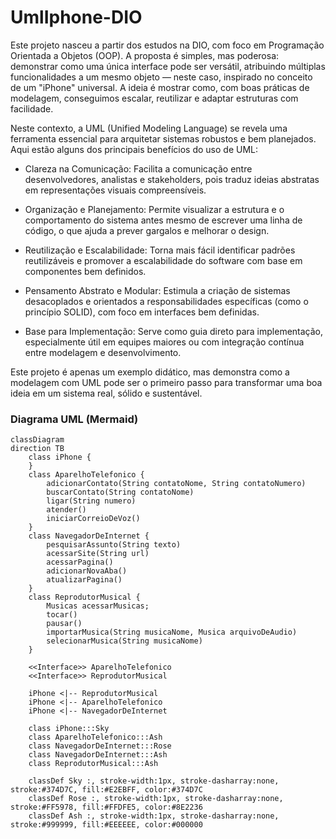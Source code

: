 # UmlIphone-DIO
Este projeto nasceu a partir dos estudos na DIO, com foco em Programação Orientada a Objetos (OOP). A proposta é simples, mas poderosa: demonstrar como uma única interface pode ser versátil, atribuindo múltiplas funcionalidades a um mesmo objeto — neste caso, inspirado no conceito de um "iPhone" universal. A ideia é mostrar como, com boas práticas de modelagem, conseguimos escalar, reutilizar e adaptar estruturas com facilidade.

Neste contexto, a UML (Unified Modeling Language) se revela uma ferramenta essencial para arquitetar sistemas robustos e bem planejados. Aqui estão alguns dos principais benefícios do uso de UML:

- Clareza na Comunicação: Facilita a comunicação entre desenvolvedores, analistas e stakeholders, pois traduz ideias abstratas em representações visuais compreensíveis.

- Organização e Planejamento: Permite visualizar a estrutura e o comportamento do sistema antes mesmo de escrever uma linha de código, o que ajuda a prever gargalos e melhorar o design.

- Reutilização e Escalabilidade: Torna mais fácil identificar padrões reutilizáveis e promover a escalabilidade do software com base em componentes bem definidos.

- Pensamento Abstrato e Modular: Estimula a criação de sistemas desacoplados e orientados a responsabilidades específicas (como o princípio SOLID), com foco em interfaces bem definidas.

- Base para Implementação: Serve como guia direto para implementação, especialmente útil em equipes maiores ou com integração contínua entre modelagem e desenvolvimento.

Este projeto é apenas um exemplo didático, mas demonstra como a modelagem com UML pode ser o primeiro passo para transformar uma boa ideia em um sistema real, sólido e sustentável.

### Diagrama UML (Mermaid)
```mermaid
classDiagram
direction TB
    class iPhone {
    }
    class AparelhoTelefonico {
	    adicionarContato(String contatoNome, String contatoNumero)
	    buscarContato(String contatoNome)
	    ligar(String numero)
	    atender()
	    iniciarCorreioDeVoz()
    }
    class NavegadorDeInternet {
	    pesquisarAssunto(String texto)
	    acessarSite(String url)
	    acessarPagina()
	    adicionarNovaAba()
	    atualizarPagina()
    }
    class ReprodutorMusical {
	    Musicas acessarMusicas;
	    tocar()
	    pausar()
	    importarMusica(String musicaNome, Musica arquivoDeAudio)
	    selecionarMusica(String musicaNome)
    }

	<<Interface>> AparelhoTelefonico
	<<Interface>> ReprodutorMusical

    iPhone <|-- ReprodutorMusical
    iPhone <|-- AparelhoTelefonico
    iPhone <|-- NavegadorDeInternet

	class iPhone:::Sky
	class AparelhoTelefonico:::Ash
	class NavegadorDeInternet:::Rose
	class NavegadorDeInternet:::Ash
	class ReprodutorMusical:::Ash

	classDef Sky :, stroke-width:1px, stroke-dasharray:none, stroke:#374D7C, fill:#E2EBFF, color:#374D7C
	classDef Rose :, stroke-width:1px, stroke-dasharray:none, stroke:#FF5978, fill:#FFDFE5, color:#8E2236
	classDef Ash :, stroke-width:1px, stroke-dasharray:none, stroke:#999999, fill:#EEEEEE, color:#000000
```

